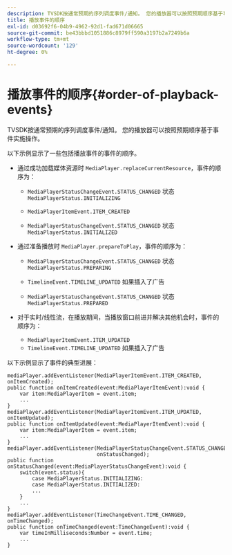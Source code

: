 ```yaml
---
description: TVSDK按通常预期的序列调度事件/通知。 您的播放器可以按照预期顺序基于事件实施操作。
title: 播放事件的顺序
exl-id: d03692f6-04b9-4962-92d1-fad671d06665
source-git-commit: be43bbbd1051886c8979ff590a3197b2a7249b6a
workflow-type: tm+mt
source-wordcount: '129'
ht-degree: 0%

---
```


# 播放事件的顺序{#order-of-playback-events}

TVSDK按通常预期的序列调度事件/通知。 您的播放器可以按照预期顺序基于事件实施操作。

<!--<a id="section_6E34A6C7936245D88DEB3315DA64598B"></a>-->

以下示例显示了一些包括播放事件的事件的顺序。

* 通过成功加载媒体资源时 `MediaPlayer.replaceCurrentResource`，事件的顺序为：

   * `MediaPlayerStatusChangeEvent.STATUS_CHANGED` 状态 `MediaPlayerStatus.INITIALIZING`

   * `MediaPlayerItemEvent.ITEM_CREATED`
   * `MediaPlayerStatusChangeEvent.STATUS_CHANGED` 状态 `MediaPlayerStatus.INITIALIZED`

* 通过准备播放时 `MediaPlayer.prepareToPlay`，事件的顺序为：

   * `MediaPlayerStatusChangeEvent.STATUS_CHANGED` 状态 `MediaPlayerStatus.PREPARING`

   * `TimelineEvent.TIMELINE_UPDATED` 如果插入了广告
   * `MediaPlayerStatusChangeEvent.STATUS_CHANGED` 状态 `MediaPlayerStatus.PREPARED`

* 对于实时/线性流，在播放期间，当播放窗口前进并解决其他机会时，事件的顺序为：

   * `MediaPlayerItemEvent.ITEM_UPDATED`
   * `TimelineEvent.TIMELINE_UPDATED` 如果插入了广告

<!--<a id="section_76C13548AF934868B70757CA5489E516"></a>-->

以下示例显示了事件的典型进展：

```
mediaPlayer.addEventListener(MediaPlayerItemEvent.ITEM_CREATED, onItemCreated); 
public function onItemCreated(event:MediaPlayerItemEvent):void { 
    var item:MediaPlayerItem = event.item; 
    ... 
} 
mediaPlayer.addEventListener(MediaPlayerItemEvent.ITEM_UPDATED, onItemUpdated); 
public function onItemUpdated(event:MediaPlayerItemEvent):void { 
    var item:MediaPlayerItem = event.item; 
    ... 
} 
mediaPlayer.addEventListener(MediaPlayerStatusChangeEvent.STATUS_CHANGED,  
                             onStatusChanged); 
public function onStatusChanged(event:MediaPlayerStatusChangeEvent):void { 
    switch(event.status){ 
        case MediaPlayerStatus.INITIALIZING: 
        case MediaPlayerStatus.INITIALIZED: 
        ... 
    } 
    ... 
} 
mediaPlayer.addEventListener(TimeChangeEvent.TIME_CHANGED, onTimeChanged); 
public function onTimeChanged(event:TimeChangeEvent):void { 
    var timeInMilliseconds:Number = event.time; 
    ... 
}
```
